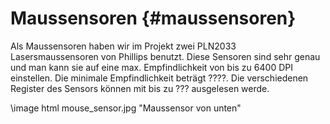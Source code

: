 Maussensoren {#maussensoren}
===

Als Maussensoren haben wir im Projekt zwei PLN2033 Lasersmaussensoren von 
Phillips benutzt. Diese Sensoren sind sehr genau und man kann sie auf eine max.
Empfindlichkeit von bis zu 6400 DPI einstellen. Die minimale Empfindlichkeit 
beträgt ????. Die verschiedenen Register des Sensors können mit bis zu ???
ausgelesen werde.

\image html mouse_sensor.jpg "Maussensor von unten"
